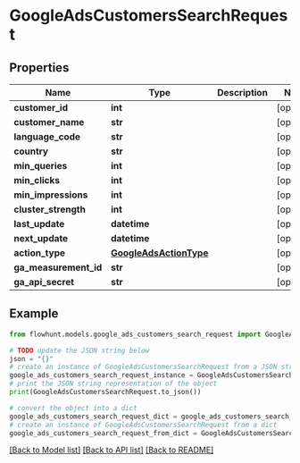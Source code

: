 # GoogleAdsCustomersSearchRequest


## Properties

Name | Type | Description | Notes
------------ | ------------- | ------------- | -------------
**customer_id** | **int** |  | [optional] 
**customer_name** | **str** |  | [optional] 
**language_code** | **str** |  | [optional] 
**country** | **str** |  | [optional] 
**min_queries** | **int** |  | [optional] 
**min_clicks** | **int** |  | [optional] 
**min_impressions** | **int** |  | [optional] 
**cluster_strength** | **int** |  | [optional] 
**last_update** | **datetime** |  | [optional] 
**next_update** | **datetime** |  | [optional] 
**action_type** | [**GoogleAdsActionType**](GoogleAdsActionType.md) |  | [optional] 
**ga_measurement_id** | **str** |  | [optional] 
**ga_api_secret** | **str** |  | [optional] 

## Example

```python
from flowhunt.models.google_ads_customers_search_request import GoogleAdsCustomersSearchRequest

# TODO update the JSON string below
json = "{}"
# create an instance of GoogleAdsCustomersSearchRequest from a JSON string
google_ads_customers_search_request_instance = GoogleAdsCustomersSearchRequest.from_json(json)
# print the JSON string representation of the object
print(GoogleAdsCustomersSearchRequest.to_json())

# convert the object into a dict
google_ads_customers_search_request_dict = google_ads_customers_search_request_instance.to_dict()
# create an instance of GoogleAdsCustomersSearchRequest from a dict
google_ads_customers_search_request_from_dict = GoogleAdsCustomersSearchRequest.from_dict(google_ads_customers_search_request_dict)
```
[[Back to Model list]](../README.md#documentation-for-models) [[Back to API list]](../README.md#documentation-for-api-endpoints) [[Back to README]](../README.md)



